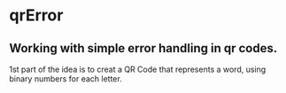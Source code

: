 # qrError
## Working with simple error handling in qr codes. <br>
1st part of the idea is to creat a QR Code that represents a word, using binary numbers for each letter.
